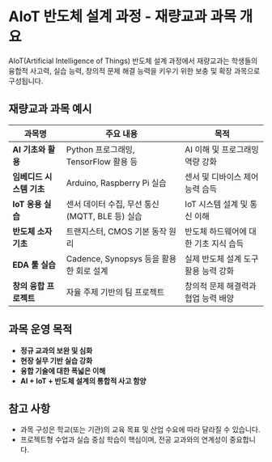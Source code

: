 # AIoT 반도체 설계 과정 - 재량교과 과목 개요

AIoT(Artificial Intelligence of Things) 반도체 설계 과정에서 재량교과는 학생들의 융합적 사고력, 실습 능력, 창의적 문제 해결 능력을 키우기 위한 보충 및 확장 과목으로 구성됩니다.

## 재량교과 과목 예시

| 과목명                | 주요 내용                                         | 목적                                |
|---------------------|--------------------------------------------------|-------------------------------------|
| **AI 기초와 활용**       | Python 프로그래밍, TensorFlow 활용 등                | AI 이해 및 프로그래밍 역량 강화         |
| **임베디드 시스템 기초**  | Arduino, Raspberry Pi 실습                          | 센서 및 디바이스 제어 능력 습득         |
| **IoT 응용 실습**       | 센서 데이터 수집, 무선 통신(MQTT, BLE 등) 실습       | IoT 시스템 설계 및 통신 이해           |
| **반도체 소자 기초**     | 트랜지스터, CMOS 기본 동작 원리                    | 반도체 하드웨어에 대한 기초 지식 습득     |
| **EDA 툴 실습**         | Cadence, Synopsys 등을 활용한 회로 설계            | 실제 반도체 설계 도구 활용 능력 강화     |
| **창의 융합 프로젝트**   | 자율 주제 기반의 팀 프로젝트                         | 창의적 문제 해결력과 협업 능력 배양      |

## 과목 운영 목적

- **정규 교과의 보완 및 심화**
- **현장 실무 기반 실습 강화**
- **융합 기술에 대한 폭넓은 이해**
- **AI + IoT + 반도체 설계의 통합적 사고 함양**

## 참고 사항

- 과목 구성은 학교(또는 기관)의 교육 목표 및 산업 수요에 따라 달라질 수 있습니다.
- 프로젝트형 수업과 실습 중심 학습이 핵심이며, 전공 교과와의 연계성이 중요합니다.

